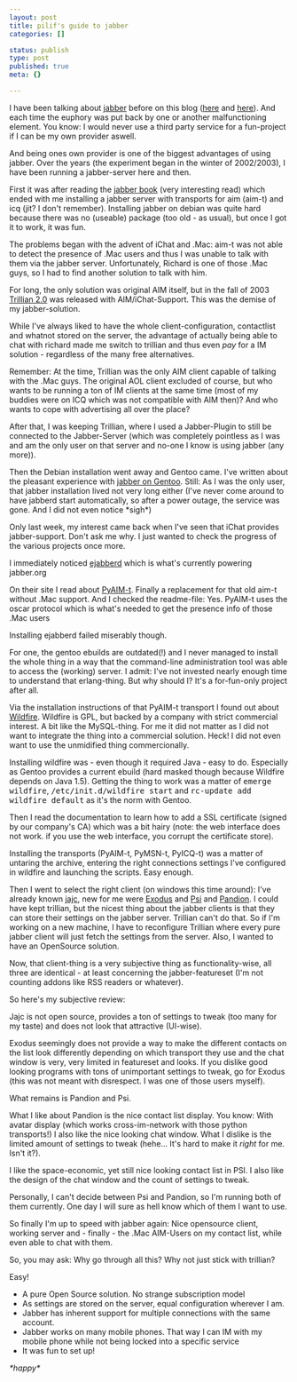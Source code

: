 ```yaml
---
layout: post
title: pilif's guide to jabber
categories: []

status: publish
type: post
published: true
meta: {}

---
```

<p>I have been talking about <a href="http://www.jabber.org">jabber</a> before on this blog (<a href="/archives/36-Just-like-SMS-only-cheaper.html">here</a> and <a href="http://www.gnegg.ch/archives/150-Gentoo-and-Jabber.html">here</a>). And each time the euphory was put back by one or another malfunctioning element. You know: I would never use a third party service for a fun-project if I can be my own provider aswell.</p>

<p>And being  ones own provider is one of the biggest advantages of using jabber. Over the years (the experiment began in the winter of 2002/2003), I have been running a jabber-server here and then.</p>

<p>First it was after reading the <a href="http://www.oreilly.com/catalog/jabber/index.html">jabber book</a> (very interesting read) which ended with me installing a jabber server with transports for aim (aim-t) and icq (jit? I don't remember). Installing jabber on debian was quite hard because there was no (useable) package (too old - as usual), but once I got it to work, it was fun.</p>

<p>The problems began with the advent of iChat and .Mac: aim-t was not able to detect the presence of .Mac users and thus I was unable to talk with them via the jabber server. Unfortunately, Richard is one of those .Mac guys, so I had to find another solution to talk with him.</p>

<p>For long, the only solution was original AIM itself, but in the fall of 2003 <a href="http://www.trillian.cc">Trillian 2.0</a> was released with AIM/iChat-Support. This was the demise of my jabber-solution.</p>

<p>While I've always liked to have the whole client-configuration, contactlist and whatnot stored on the server, the advantage of actually being able to chat with richard made me switch to trillian and thus even <em>pay</em> for a IM solution - regardless of the many free alternatives.</p>

<p>Remember: At the time, Trillian was the only AIM client capable of talking with the .Mac guys. The original AOL client excluded of course, but who wants to be running a ton of IM clients at the same time (most of my buddies were on ICQ which was not compatible with AIM then)? And who wants to cope with advertising all over the place?</p>

<p>After that, I was keeping Trillian, where I used a Jabber-Plugin to still be connected to the Jabber-Server (which was completely pointless as I was and am the only user on that server and no-one I know is using jabber (any more)).</p>

<p>Then the Debian installation went away and Gentoo came. I've written about the pleasant experience with <a href="http://www.gnegg.ch/archives/150-Gentoo-and-Jabber.html">jabber on Gentoo</a>. Still: As I was the only user, that jabber installation lived not very long either (I've never come around to have jabberd start automatically, so after a power outage, the service was gone. And I did not even notice *sigh*)</p>

<p>Only last week, my interest came back when I've seen that iChat provides jabber-support. Don't ask me why. I just wanted to check the progress of the various projects once more.</p>

<p>I immediately noticed <a href="http://ejabberd.jabber.ru/">ejabberd</a> which is what's currently powering jabber.org</p>

<p>On their site I read about <a href="http://pyaim-t.blathersource.org/">PyAIM-t</a>. Finally a replacement for that old aim-t without .Mac support. And I checked the readme-file: Yes. PyAIM-t uses the oscar protocol which is what's needed to get the presence info of those .Mac users</p>

<p>Installing ejabberd failed miserably though.</p>

<p>For one, the gentoo ebuilds are outdated(!) and I never managed to install the whole thing in a way that the command-line administration tool was able to access the (working) server. I admit: I've not invested nearly enough time to understand that erlang-thing. But why should I? It's a for-fun-only project after all.</p>

<p>Via the installation instructions of that PyAIM-t transport I found out about <a href="http://www.jivesoftware.org/wildfire/">Wildfire</a>. Wildfire is GPL, but backed by a company with strict commercial interest. A bit like the MySQL-thing. For me it did not matter as I did not want to integrate the thing into a commercial solution. Heck! I did not even want to use the unmidified thing commercionally.</p>

<p>Installing wildfire was - even though it required Java - easy to do. Especially as Gentoo provides a current ebuild (hard masked though because Wildfire depends on Java 1.5). Getting the thing to work was a matter of <tt>emerge wildfire</tt>, <tt>/etc/init.d/wildfire start</tt> and <tt>rc-update add wildfire default</tt> as it's the norm with Gentoo.</p>

<p>Then I read the documentation to learn how to add a SSL certificate (signed by our company's CA) which was a bit hairy (note: the web interface does not work. if you use the web interface, you corrupt the certificate store).</p>

<p>Installing the transports (PyAIM-t, PyMSN-t, PyICQ-t) was a matter of untaring the archive, entering the right connections settings I've configured in wildfire and launching the scripts. Easy enough.</p>

<p>Then I went to select the right client (on windows this time around): I've already known <a href="http://jajc.ksn.ru">jajc</a>, new for me were <a href="http://exodus.jabberstudio.org/">Exodus</a> and <a href="http://psi-im.org/">Psi</a> and <a href="http://www.pandion.be/">Pandion</a>. I could have kept trillian, but the nicest thing about the jabber clients is that they can store their settings on the jabber server. Trillian can't do that. So if I'm working on a new machine, I have to reconfigure Trillian where every pure jabber client will just fetch the settings from the server. Also, I wanted to have an OpenSource solution.</p>

<p>Now, that client-thing is a very subjective thing as functionality-wise, all three are identical - at least concerning the jabber-featureset (I'm not counting addons like RSS readers or whatever). </p>

<p>So here's my subjective review:</p>

<p>Jajc is not open source, provides a ton of settings to tweak (too many for my taste) and does not look that attractive (UI-wise).</p>

<p>Exodus seemingly does not provide a way to make the different contacts on the list look differently depending on which transport they use and the chat window is very, very limited in featureset and looks. If you dislike good looking programs with tons of unimportant settings to tweak, go for Exodus (this was not meant with disrespect. I was one of those users myself).</p>

<p>What remains is Pandion and Psi.</p>

<p>What I like about Pandion is the nice contact list display. You know: With avatar display (which works cross-im-network with those python transports!) I also like the nice looking chat window. What I dislike is the limited amount of settings to tweak (hehe... It's hard to make it <em>right</em> for me. Isn't it?).</p>

<p>I like the space-economic, yet still nice looking contact list in PSI. I also like the design of the chat window and the count of settings to tweak.</p>

<p>Personally, I can't decide between Psi and Pandion, so I'm running both of them currently. One day I will sure as hell know which of them I want to use.</p>

<p>So finally I'm up to speed with jabber again: Nice opensource client, working server and - finally - the .Mac AIM-Users on my contact list, while even able to chat with them.</p>

<p>So, you may ask: Why go through all this? Why not just stick with trillian?</p>

<p>Easy!</p>
<ul>
  <li>A pure Open Source solution. No strange subscription model</li>
  <li>As settings are stored on the server, equal configuration wherever I am.</li>
  <li>Jabber has inherent support for multiple connections with the same account.</li>
  <li>Jabber works on many mobile phones. That way I can IM with my mobile phone while not being locked into a specific service</li>
  <li>It was fun to set up!</li>
</ul>
<p><em>*happy*</em></p>
